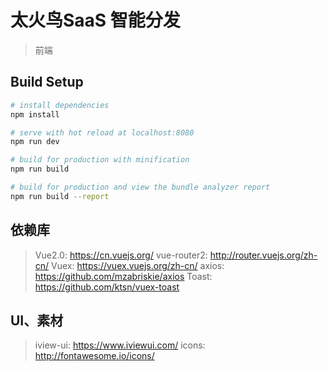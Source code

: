 # 太火鸟SaaS 智能分发

> 前端

## Build Setup

``` bash
# install dependencies
npm install

# serve with hot reload at localhost:8080
npm run dev

# build for production with minification
npm run build

# build for production and view the bundle analyzer report
npm run build --report
```

## 依赖库
> Vue2.0: https://cn.vuejs.org/
> vue-router2: http://router.vuejs.org/zh-cn/
> Vuex: https://vuex.vuejs.org/zh-cn/
> axios: https://github.com/mzabriskie/axios
> Toast: https://github.com/ktsn/vuex-toast


## UI、素材
> iview-ui: https://www.iviewui.com/
> icons: http://fontawesome.io/icons/
